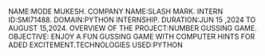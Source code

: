 NAME:MODE MUKESH. COMPANY NAME:SLASH MARK. INTERN ID:SMI71488. DOMAIN:PYTHON INTERNSHIP. DURATION:JUN 15 ,2024 TO AUGUST 15,2024. OVERVIEW OF THE PROJECT:NUMBER GUSSING GAME. OBJECTIVE: ENJOY A FUN GUSSING GAME WITH COMPUTER HINTS FOR ADED EXCITEMENT.TECHNOLOGIES USED:PYTHON
